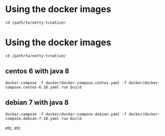 # Using the docker images

```
cd /path/to/netty-tcnative/
```
# Using the docker images

```
cd /path/to/netty-tcnative/
```

## centos 6 with java 8

```
docker-compose -f docker/docker-compose.centos.yaml -f docker/docker-compose.centos-6.18.yaml run build
```

## debian 7 with java 8

```
docker-compose -f docker/docker-compose.debian.yaml -f docker/docker-compose.debian-7.18.yaml run build
```

etc, etc

